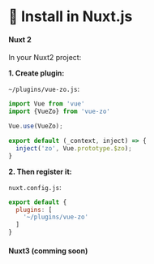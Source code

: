 # 📐 Install in Nuxt.js

#### Nuxt 2
In your Nuxt2 project:

**1. Create plugin:**

`~/plugins/vue-zo.js`:
```javascript
import Vue from 'vue'
import {VueZo} from 'vue-zo'

Vue.use(VueZo);

export default (_context, inject) => {
  inject('zo', Vue.prototype.$zo);
}
```

**2. Then register it:**

`nuxt.config.js`:
```javascript
export default {
  plugins: [
    '~/plugins/vue-zo'
  ]
}
```

#### Nuxt3 (comming soon)
